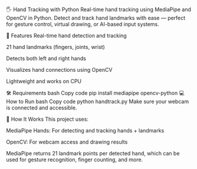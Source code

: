 🖐️ Hand Tracking with Python
Real-time hand tracking using MediaPipe and OpenCV in Python. Detect and track hand landmarks with ease — perfect for gesture control, virtual drawing, or AI-based input systems.

🚀 Features
Real-time hand detection and tracking

21 hand landmarks (fingers, joints, wrist)

Detects both left and right hands

Visualizes hand connections using OpenCV

Lightweight and works on CPU

🛠️ Requirements
bash
Copy code
pip install mediapipe opencv-python
💻 How to Run
bash
Copy code
python handtrack.py
Make sure your webcam is connected and accessible.

🧠 How It Works
This project uses:

MediaPipe Hands: For detecting and tracking hands + landmarks

OpenCV: For webcam access and drawing results

MediaPipe returns 21 landmark points per detected hand, which can be used for gesture recognition, finger counting, and more.

